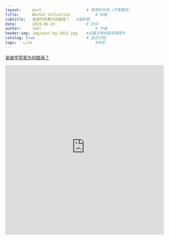 ```yaml
---
layout:     post   				    # 使用的布局（不需要改）
title:      Wechat Collection			# 标题 
subtitle:   吴谢宇究竟为何弑母？   #副标题
date:       2019-06-23 				# 时间
author:     Joel 						# 作者
header-img: img/post-bg-2015.jpg 	#这篇文章标题背景图片
catalog: true 						# 是否归档
tags:	Life							#标签
---
```

<a href="https://xw.qq.com/cmsid/20190430A06JNN/20190430A06JNN00">吴谢宇究竟为何弑母？ </a>

<embed width="100%" height="540px" name="plugin" id="plugin" src="https://raw.githubusercontent.com/JoelPub/joelpub.github.io/master/img/blog/V.pdf" type="application/pdf" internalinstanceid="9">
